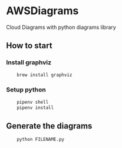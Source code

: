 # AWSDiagrams
Cloud Diagrams with python diagrams library 

## How to start

### Install graphviz

```bash
	brew install graphviz  
```

### Setup python

```bash
	pipenv shell
	pipenv install
```

## Generate the diagrams

```bash
	python FILENAME.py
```

